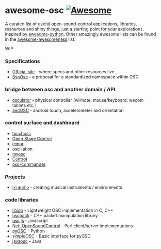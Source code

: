 # awesome-osc [![Awesome](https://cdn.rawgit.com/sindresorhus/awesome/d7305f38d29fed78fa85652e3a63e154dd8e8829/media/badge.svg)](https://github.com/sindresorhus/awesome)
A curated list of useful open-sound-control applications, libraries, resources and shiny things, just a starting point for your explorations. Inspired by [awesome-python](https://github.com/vinta/awesome-python). Other amazingly awesome lists can be found in the [awesome-awesomeness](https://github.com/bayandin/awesome-awesomeness) list.

WIP
### Specifications
 - [Official site](http://opensoundcontrol.org/) - where specs and other resources live
 - [SynOsc](https://github.com/fabb/SynOSCopy/wiki) - a proposal for a standardized namespace within OSC

### bridge between osc and another domain / API 
 - [osculator](https://osculator.net/) - physical controller (wiimote, mouse/keyboard, wacom tablets etc.)
 - [andOSC](https://play.google.com/store/apps/details?id=cc.primevision.andosc) - android touch, accelerometer and orientation

### control surface and dashboard
 - [touchosc](https://hexler.net/software/touchosc-android)
 - [Open Stage Control](http://osc.ammd.net/)
 - [lemur](https://liine.net/en/products/lemur/)
 - [oscillation](http://www.workprolighting.com/products/oscillation)
 - [myosc](https://play.google.com/store/apps/details?id=com.widget.myosc)
 - [Control](https://play.google.com/store/apps/details?id=com.charlieroberts.Control)
 - [osc-commander](http://osc-commander.com/)

### Projects
 - [ixi audio](http://www.ixi-software.net/content/about.html) - creating musical instruments / environments
 
### code libraries
 - [libido](https://github.com/radarsat1/liblo) - Lightweight OSC implementation in C, C++
 - [oscpack](https://code.google.com/archive/p/oscpack/) - C++ packet manipulation library
 - [osc.js](https://github.com/colinbdclark/osc.js) - javascript
 - [Net::OpenSoundControl](http://search.cpan.org/dist/Net-OpenSoundControl/) - Perl client/server implementations
 - [pyOSC](https://github.com/ptone/pyosc) - Python
 - [simpleOSC](https://github.com/enrike/simpleOSC) - Basic interface for pyOSC
 - [javaosc](https://github.com/hoijui/JavaOSC) - Java
